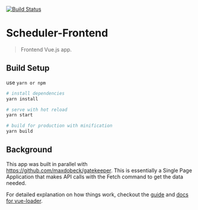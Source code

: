 [![Build Status](https://travis-ci.org/maxdobeck/scheduler-frontend.svg?branch=dev)](https://travis-ci.org/maxdobeck/scheduler-frontend)

# Scheduler-Frontend

> Frontend Vue.js app.

## Build Setup
use `yarn or npm`

``` bash
# install dependencies
yarn install

# serve with hot reload
yarn start

# build for production with minification
yarn build
```

## Background
This app was built in parallel with https://github.com/maxdobeck/gatekeeper.  This is essentially a Single Page Application that makes API calls with the Fetch command to get the data needed.

For detailed explanation on how things work, checkout the [guide](http://vuejs-templates.github.io/webpack/) and [docs for vue-loader](http://vuejs.github.io/vue-loader).

